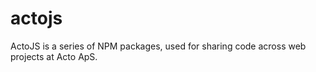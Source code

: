 # actojs

ActoJS is a series of NPM packages, used for sharing code across web projects at Acto ApS.